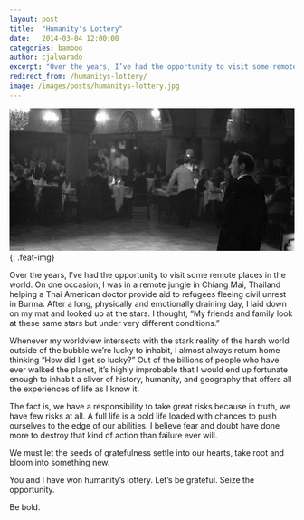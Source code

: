 ```yaml
---
layout: post
title:  "Humanity's Lottery"
date:   2014-03-04 12:00:00
categories: bamboo 
author: cjalvarado
excerpt: "Over the years, I’ve had the opportunity to visit some remote places in the world. On one occasion, I was in a remote jungle in Chiang Mai, Thailand helping a Thai American doctor provide aid to refugees fleeing civil unrest in Burma."
redirect_from: /humanitys-lottery/
image: /images/posts/humanitys-lottery.jpg
---
```


![Humanity's Lottery](/images/posts/humanitys-lottery.jpg){: .feat-img}

Over the years, I’ve had the opportunity to visit some remote places in the world. On one occasion, I was in a remote jungle in Chiang Mai, Thailand helping a Thai American doctor provide aid to refugees fleeing civil unrest in Burma. After a long, physically and emotionally draining day, I laid down on my mat and looked up at the stars. I thought, “My friends and family look at these same stars but under very different conditions.”

Whenever my worldview intersects with the stark reality of the harsh world outside of the bubble we’re lucky to inhabit, I almost always return home thinking “How did I get so lucky?” Out of the billions of people who have ever walked the planet, it’s highly improbable that I would end up fortunate enough to inhabit a sliver of history, humanity, and geography that offers all the experiences of life as I know it.

The fact is, we have a responsibility to take great risks because in truth, we have few risks at all. A full life is a bold life loaded with chances to push ourselves to the edge of our abilities. I believe fear and doubt have done more to destroy that kind of action than failure ever will.

We must let the seeds of gratefulness settle into our hearts, take root and bloom into something new.

You and I have won humanity’s lottery. Let’s be grateful. Seize the opportunity.

Be bold.